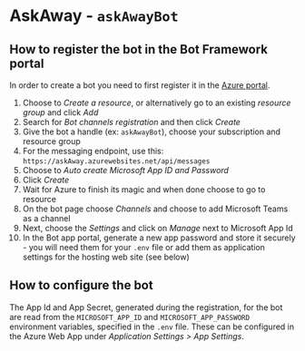 # AskAway - `askAwayBot`

## How to register the bot in the Bot Framework portal

In order to create a bot you need to first register it in the [Azure portal](https://portal.azure.com/).

1. Choose to _Create a resource_, or alternatively go to an existing _resource group_ and click _Add_
2. Search for _Bot channels registration_ and then click _Create_
3. Give the bot a handle (ex: `askAwayBot`), choose your subscription and resource group
4. For the messaging endpoint, use this: `https://askAway.azurewebsites.net/api/messages`
5. Choose to _Auto create Microsoft App ID and Password_
6. Click _Create_
7. Wait for Azure to finish its magic and when done choose to go to resource
8. On the bot page choose _Channels_ and choose to add Microsoft Teams as a channel
9. Next, choose the _Settings_ and click on _Manage_ next to Microsoft App Id
10. In the Bot app portal, generate a new app password and store it securely - you will need them for your `.env` file or add them as application settings for the hosting web site (see below)

## How to configure the bot

The App Id and App Secret, generated during the registration, for the bot are read from the `MICROSOFT_APP_ID` and `MICROSOFT_APP_PASSWORD` environment variables, specified in the `.env` file. These can be configured in the Azure Web App under _Application Settings > App Settings_.
